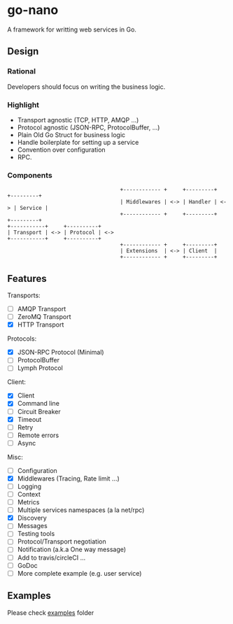 # go-nano

A framework for writting web services in Go.

## Design

### Rational

Developers should focus on writing the business logic.

### Highlight

- Transport agnostic (TCP, HTTP, AMQP ...)
- Protocol agnostic (JSON-RPC, ProtocolBuffer, ...)
- Plain Old Go Struct for business logic
- Handle boilerplate for setting up a service
- Convention over configuration
- RPC.

### Components
                                        +------------ +     +---------+     +---------+
                                        | Middlewares | <-> | Handler | <-> | Service |
                                        +------------ +     +---------+     +---------+
    +-----------+     +----------+
    | Transport | <-> | Protocol | <->
    +-----------+     +----------+
                                        +------------ +     +---------+
                                        | Extensions  | <-> | Client  |
                                        +------------ +     +---------+


## Features

Transports:

- [ ] AMQP Transport
- [ ] ZeroMQ Transport
- [X] HTTP Transport

Protocols:

- [X] JSON-RPC Protocol (Minimal)
- [ ] ProtocolBuffer
- [ ] Lymph Protocol

Client:

- [X] Client
- [X] Command line
- [ ] Circuit Breaker
- [X] Timeout
- [ ] Retry
- [ ] Remote errors
- [ ] Async

Misc:

- [ ] Configuration
- [X] Middlewares (Tracing, Rate limit ...)
- [ ] Logging
- [ ] Context
- [ ] Metrics
- [ ] Multiple services namespaces (a la net/rpc)
- [X] Discovery
- [ ] Messages
- [ ] Testing tools
- [ ] Protocol/Transport negotiation
- [ ] Notification (a.k.a One way message)
- [ ] Add to travis/circleCI ...
- [ ] GoDoc
- [ ] More complete example (e.g. user service)

## Examples

Please check [examples] folder

[examples]: https://github.com/mouadino/go-nano/tree/master/examples
